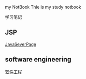 my NotBook
Thie is my study notbook

学习笔记

## JSP
[JavaSeverPage](https://github.com/zchubin/NotBook/blob/master/JSP/JSP-Notepad.md)

## software engineering
[软件工程](https://github.com/zchubin/NotBook/blob/master/software%20engineering/%E8%BD%AF%E4%BB%B6%E5%B7%A5%E7%A8%8B.md)
